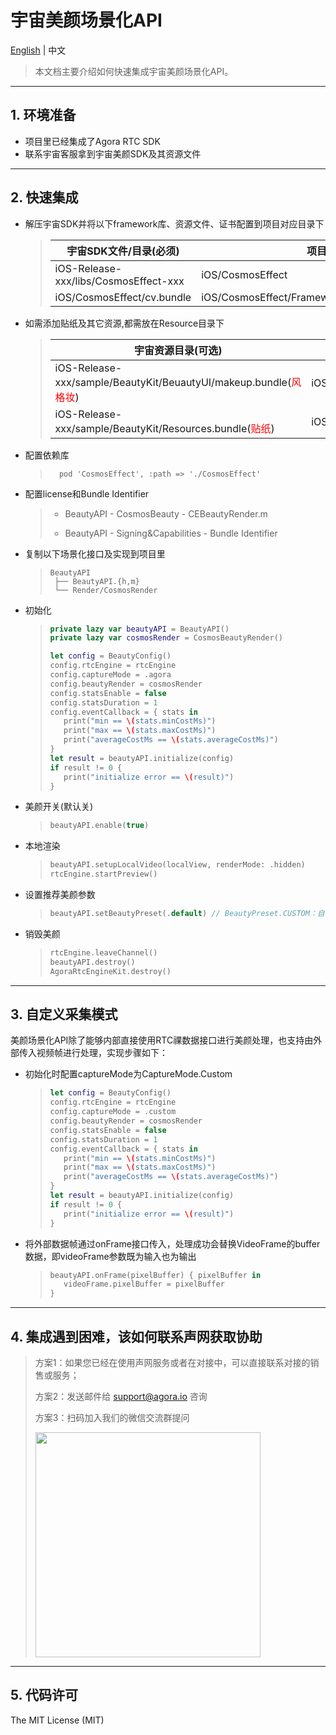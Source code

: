 # 宇宙美颜场景化API

[English](README.md) | 中文

> 本文档主要介绍如何快速集成宇宙美颜场景化API。
---

## 1. 环境准备
- 项目里已经集成了Agora RTC SDK
- 联系宇宙客服拿到宇宙美颜SDK及其资源文件

---

## 2. 快速集成
- 解压宇宙SDK并将以下framework库、资源文件、证书配置到项目对应目录下

  	> | 宇宙SDK文件/目录(必须)                                | 项目目录                            |
	> |-----------------------------------------------|---------------------------------|
	> | iOS-Release-xxx/libs/CosmosEffect-xxx                       | iOS/CosmosEffect           |
	> | iOS/CosmosEffect/cv.bundle    | iOS/CosmosEffect/Frameworks/Resources/cv.bundle          |


- 如需添加贴纸及其它资源,都需放在Resource目录下

	> | 宇宙资源目录(可选)                                 | 项目目录                            |
	> |-----------------------------------------------|---------------------------------|
	> | iOS-Release-xxx/sample/BeautyKit/BeuautyUI/makeup.bundle(<span style="color:red;">风格妆</span>)                      | iOS/CosmosEffect/Frameworks/Resources/makeup.bundle          |
	> | iOS-Release-xxx/sample/BeautyKit/Resources.bundle(<span style="color:red;">贴纸</span>)   | iOS/CosmosEffect/Frameworks/Resources/Resources.bundle         

- 配置依赖库

	>```podfile
	>	pod 'CosmosEffect', :path => './CosmosEffect'
	>```

- 配置license和Bundle Identifier

	 > - BeautyAPI
	   	 - CosmosBeauty
	    	- CEBeautyRender.m
	 >
	 > - BeautyAPI
	  	 - Signing&Capabilities
	    	- Bundle Identifier
    

- 复制以下场景化接口及实现到项目里

	>```
	>BeautyAPI
	>  ├── BeautyAPI.{h,m}
	>  └── Render/CosmosRender
	>```

- 初始化

	>```swift
	>private lazy var beautyAPI = BeautyAPI()
	>private lazy var cosmosRender = CosmosBeautyRender()
	>
	>let config = BeautyConfig()
	>config.rtcEngine = rtcEngine
	>config.captureMode = .agora
	>config.beautyRender = cosmosRender
	>config.statsEnable = false
	>config.statsDuration = 1
	>config.eventCallback = { stats in
	>    print("min == \(stats.minCostMs)")
	>    print("max == \(stats.maxCostMs)")
	>    print("averageCostMs == \(stats.averageCostMs)")
	>}
	>let result = beautyAPI.initialize(config)
	>if result != 0 {
	>    print("initialize error == \(result)")
	>}
	>```

- 美颜开关(默认关)

	>```swift
	>beautyAPI.enable(true)
	>```

- 本地渲染

	>```swift
	>beautyAPI.setupLocalVideo(localView, renderMode: .hidden)
	>rtcEngine.startPreview()
	>```

- 设置推荐美颜参数
	>```swift
	>beautyAPI.setBeautyPreset(.default) // BeautyPreset.CUSTOM：自己实现美颜参数
	>```

- 销毁美颜
	>```swift
	>rtcEngine.leaveChannel()
	>beautyAPI.destroy()
	>AgoraRtcEngineKit.destroy()
	>```
---

## 3. 自定义采集模式
美颜场景化API除了能够内部直接使用RTC祼数据接口进行美颜处理，也支持由外部传入视频帧进行处理，实现步骤如下：

- 初始化时配置captureMode为CaptureMode.Custom

	>```swift
	>let config = BeautyConfig()
	>config.rtcEngine = rtcEngine
	>config.captureMode = .custom
	>config.beautyRender = cosmosRender
	>config.statsEnable = false
	>config.statsDuration = 1
	>config.eventCallback = { stats in
	>    print("min == \(stats.minCostMs)")
	>    print("max == \(stats.maxCostMs)")
	>    print("averageCostMs == \(stats.averageCostMs)")
	>}
	>let result = beautyAPI.initialize(config)
	>if result != 0 {
	>    print("initialize error == \(result)")
	>}
	>```
	
- 将外部数据帧通过onFrame接口传入，处理成功会替换VideoFrame的buffer数据，即videoFrame参数既为输入也为输出

	>```swift
	>beautyAPI.onFrame(pixelBuffer) { pixelBuffer in
	>    videoFrame.pixelBuffer = pixelBuffer
	>}
	>```
---

## 4. 集成遇到困难，该如何联系声网获取协助

> 方案1：如果您已经在使用声网服务或者在对接中，可以直接联系对接的销售或服务；
>
> 方案2：发送邮件给 [support@agora.io](mailto:support@agora.io) 咨询
>
> 方案3：扫码加入我们的微信交流群提问
>
> <img src="https://download.agora.io/demo/release/SDHY_QA.jpg" width="360" height="360">
---

## 5. 代码许可

The MIT License (MIT)
